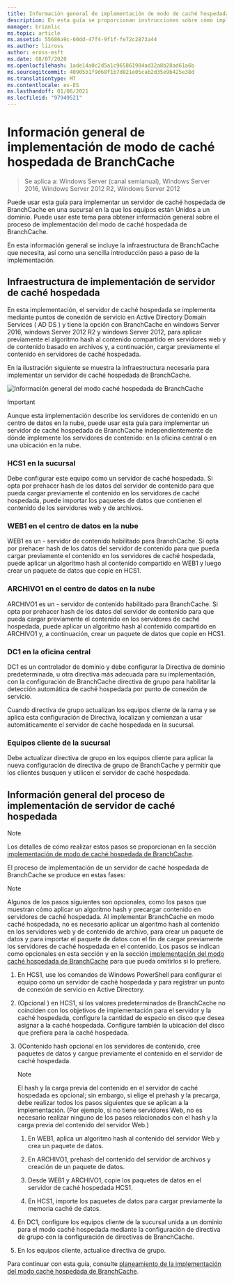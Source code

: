 ```yaml
---
title: Información general de implementación de modo de caché hospedada de BranchCache
description: En esta guía se proporcionan instrucciones sobre cómo implementar BranchCache en modo caché hospedada en equipos que ejecutan Windows Server 2016 y Windows 10.
manager: brianlic
ms.topic: article
ms.assetid: 55686a9c-60dd-47f4-9f1f-fe72c2873a44
ms.author: lizross
author: eross-msft
ms.date: 08/07/2020
ms.openlocfilehash: 1ade14a0c2d5a1c965861984ad32a8b28ad61a6b
ms.sourcegitcommit: 40905b1f9d68f1b7d821e05cab2d35e9b425e38d
ms.translationtype: MT
ms.contentlocale: es-ES
ms.lasthandoff: 01/06/2021
ms.locfileid: "97949521"
---
```

# <a name="branchcache-hosted-cache-mode-deployment-overview"></a>Información general de implementación de modo de caché hospedada de BranchCache

>Se aplica a: Windows Server (canal semianual), Windows Server 2016, Windows Server 2012 R2, Windows Server 2012

Puede usar esta guía para implementar un servidor de caché hospedada de BranchCache en una sucursal en la que los equipos están Unidos a un dominio. Puede usar este tema para obtener información general sobre el proceso de implementación del modo de caché hospedada de BranchCache.

En esta información general se incluye la infraestructura de BranchCache que necesita, así como una sencilla introducción paso a paso de la implementación.

## <a name="hosted-cache-server-deployment-infrastructure"></a><a name="bkmk_components"></a>Infraestructura de implementación de servidor de caché hospedada

En esta implementación, el servidor de caché hospedada se implementa mediante puntos de conexión de servicio en Active Directory Domain Services \( AD DS \) y tiene la opción con BranchCache en windows Server 2016, windows Server 2012 R2 y windows Server 2012, para aplicar previamente el algoritmo hash al contenido compartido en servidores web y de contenido basado en archivos y, a continuación, cargar previamente el contenido en servidores de caché hospedada.

En la ilustración siguiente se muestra la infraestructura necesaria para implementar un servidor de caché hospedada de BranchCache.

![Información general del modo caché hospedada de BranchCache](../../../media/BranchCache-Hcm-Overview/Bc-Hcm-Overview.jpg)

> [!IMPORTANT]
> Aunque esta implementación describe los servidores de contenido en un centro de datos en la nube, puede usar esta guía para implementar un servidor de caché hospedada de BranchCache independientemente de dónde implemente los servidores de contenido: en la oficina central o en una ubicación en la nube.

### <a name="hcs1-in-the-branch-office"></a>HCS1 en la sucursal

Debe configurar este equipo como un servidor de caché hospedada. Si opta por prehacer hash de los datos del servidor de contenido para que pueda cargar previamente el contenido en los servidores de caché hospedada, puede importar los paquetes de datos que contienen el contenido de los servidores web y de archivos.

### <a name="web1-in-the-cloud-data-center"></a>WEB1 en el centro de datos en la nube

WEB1 es un \- servidor de contenido habilitado para BranchCache. Si opta por prehacer hash de los datos del servidor de contenido para que pueda cargar previamente el contenido en los servidores de caché hospedada, puede aplicar un algoritmo hash al contenido compartido en WEB1 y luego crear un paquete de datos que copie en HCS1.

### <a name="file1-in-the-cloud-data-center"></a>ARCHIVO1 en el centro de datos en la nube

ARCHIVO1 es un \- servidor de contenido habilitado para BranchCache. Si opta por prehacer hash de los datos del servidor de contenido para que pueda cargar previamente el contenido en los servidores de caché hospedada, puede aplicar un algoritmo hash al contenido compartido en ARCHIVO1 y, a continuación, crear un paquete de datos que copie en HCS1.

### <a name="dc1-in-the-main-office"></a>DC1 en la oficina central

DC1 es un controlador de dominio y debe configurar la Directiva de dominio predeterminada, u otra directiva más adecuada para su implementación, con la configuración de BranchCache directiva de grupo para habilitar la detección automática de caché hospedada por punto de conexión de servicio.

Cuando directiva de grupo actualizan los equipos cliente de la rama y se aplica esta configuración de Directiva, localizan y comienzan a usar automáticamente el servidor de caché hospedada en la sucursal.

### <a name="client-computers-in-the-branch-office"></a>Equipos cliente de la sucursal

Debe actualizar directiva de grupo en los equipos cliente para aplicar la nueva configuración de directiva de grupo de BranchCache y permitir que los clientes busquen y utilicen el servidor de caché hospedada.

## <a name="hosted-cache-server-deployment-process-overview"></a><a name="bkmk_overview"></a>Información general del proceso de implementación de servidor de caché hospedada

>[!NOTE]
>Los detalles de cómo realizar estos pasos se proporcionan en la sección [implementación de modo de caché hospedada de BranchCache](4-Bc-Hcm-Deployment.md).

El proceso de implementación de un servidor de caché hospedada de BranchCache se produce en estas fases:

>[!NOTE]
>Algunos de los pasos siguientes son opcionales, como los pasos que muestran cómo aplicar un algoritmo hash y precargar contenido en servidores de caché hospedada. Al implementar BranchCache en modo caché hospedada, no es necesario aplicar un algoritmo hash al contenido en los servidores web y de contenido de archivo, para crear un paquete de datos y para importar el paquete de datos con el fin de cargar previamente los servidores de caché hospedada en el contenido. Los pasos se indican como opcionales en esta sección y en la sección [implementación del modo caché hospedada de BranchCache](4-Bc-Hcm-Deployment.md) para que pueda omitirlos si lo prefiere.

1. En HCS1, use los comandos de Windows PowerShell para configurar el equipo como un servidor de caché hospedada y para registrar un punto de conexión de servicio en Active Directory.

2. \(Opcional \) en HCS1, si los valores predeterminados de BranchCache no coinciden con los objetivos de implementación para el servidor y la caché hospedada, configure la cantidad de espacio en disco que desea asignar a la caché hospedada. Configure también la ubicación del disco que prefiera para la caché hospedada.

3. \(\)Contenido hash opcional en los servidores de contenido, cree paquetes de datos y cargue previamente el contenido en el servidor de caché hospedada.

    > [!NOTE]
    > El hash y la carga previa del contenido en el servidor de caché hospedada es opcional; sin embargo, si elige el prehash y la precarga, debe realizar todos los pasos siguientes que se aplican a la implementación. \(Por ejemplo, si no tiene servidores Web, no es necesario realizar ninguno de los pasos relacionados con el hash y la carga previa del contenido del servidor Web.\)

    1. En WEB1, aplica un algoritmo hash al contenido del servidor Web y crea un paquete de datos.

    2. En ARCHIVO1, prehash del contenido del servidor de archivos y creación de un paquete de datos.

    3. Desde WEB1 y ARCHIVO1, copie los paquetes de datos en el servidor de caché hospedada HCS1.

    4. En HCS1, importe los paquetes de datos para cargar previamente la memoria caché de datos.

4. En DC1, configure los equipos cliente de la sucursal unida a un dominio para el modo caché hospedada mediante la configuración de directiva de grupo con la configuración de directivas de BranchCache.

5. En los equipos cliente, actualice directiva de grupo.

Para continuar con esta guía, consulte [planeamiento de la implementación del modo caché hospedada de BranchCache](3-Bc-Hcm-Plan.md).